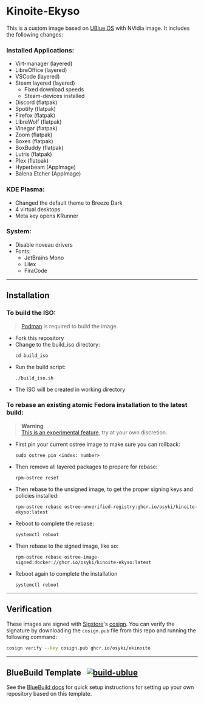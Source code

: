 # Kinoite-Ekyso

This is a custom image based on [UBlue OS](https://github.com/ublue-os) with NVidia image. It includes the following changes:

### Installed Applications:
- Virt-manager (layered)
- LibreOffice (layered)
- VSCode (layered)
- Steam layered (layered)
  - Fixed download speeds
  - Steam-devices installed
- Discord (flatpak)
- Spotify (flatpak)
- Firefox (flatpak)
- LibreWolf (flatpak)
- Vinegar (flatpak)
- Zoom (flatpak)
- Boxes (flatpak)
- BoxBuddy (flatpak)
- Lutris (flatpak)
- Plex (flatpak)
- Hyperbeam (AppImage)
- Balena Etcher (AppImage)

### KDE Plasma:
- Changed the default theme to Breeze Dark
- 4 virtual desktops
- Meta key opens KRunner

### System:
- Disable noveau drivers
- Fonts:
  - JetBrains Mono
  - Lilex
  - FiraCode

---
## Installation

### To build the ISO:

> [Podman](https://podman.io/docs/installation) is required to build the image.

- Fork this repository
- Change to the build_iso directory:
  ```
  cd build_iso
  ```
- Run the build script:
  ```
  ./build_iso.sh
  ```
- The ISO will be created in working directory

### To rebase an existing atomic Fedora installation to the latest build:

> **Warning**  
> [This is an experimental feature](https://www.fedoraproject.org/wiki/Changes/OstreeNativeContainerStable), try at your own discretion.

- First pin your current ostree image to make sure you can rollback:
  ```
  sudo ostree pin <index: number>
  ```
- Then remove all layered packages to prepare for rebase:
  ```
  rpm-ostree reset
  ```
- Then rebase to the unsigned image, to get the proper signing keys and policies installed:
  ```
  rpm-ostree rebase ostree-unverified-registry:ghcr.io/osyki/kinoite-ekyso:latest
  ```
- Reboot to complete the rebase:
  ```
  systemctl reboot
  ```
- Then rebase to the signed image, like so:
  ```
  rpm-ostree rebase ostree-image-signed:docker://ghcr.io/osyki/kinoite-ekyso:latest
  ```
- Reboot again to complete the installation
  ```
  systemctl reboot
  ```
---
## Verification

These images are signed with [Sigstore](https://www.sigstore.dev/)'s [cosign](https://github.com/sigstore/cosign). You can verify the signature by downloading the `cosign.pub` file from this repo and running the following command:

```bash
cosign verify --key cosign.pub ghcr.io/osyki/ekinoite
```
---
## BlueBuild Template &nbsp; [![build-ublue](https://github.com/blue-build/template/actions/workflows/build.yml/badge.svg)](https://github.com/blue-build/template/actions/workflows/build.yml)

See the [BlueBuild docs](https://blue-build.org/how-to/setup/) for quick setup instructions for setting up your own repository based on this template.